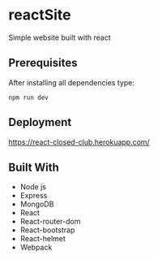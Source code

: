 # reactSite

Simple website built with react

## Prerequisites

After installing all dependencies type:
```
npm run dev
```
## Deployment

https://react-closed-club.herokuapp.com/

## Built With

* Node js
* Express
* MongoDB
* React
* React-router-dom
* React-bootstrap
* React-helmet
* Webpack

